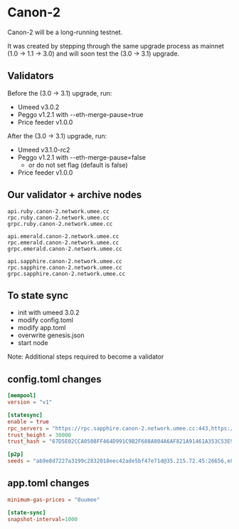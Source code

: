 # Canon-2

Canon-2 will be a long-running testnet.

It was created by stepping through the same upgrade process as
mainnet (1.0 -> 1.1 -> 3.0) and will soon test the (3.0 -> 3.1) upgrade.

## Validators

Before the (3.0 -> 3.1) upgrade, run:

- Umeed v3.0.2
- Peggo v1.2.1 with --eth-merge-pause=true
- Price feeder v1.0.0

After the (3.0 -> 3.1) upgrade, run:

- Umeed v3.1.0-rc2
- Peggo v1.2.1 with --eth-merge-pause=false
  - or do not set flag (default is false)
- Price feeder v1.0.0

## Our validator + archive nodes

```shell
api.ruby.canon-2.network.umee.cc
rpc.ruby.canon-2.network.umee.cc
grpc.ruby.canon-2.network.umee.cc

api.emerald.canon-2.network.umee.cc
rpc.emerald.canon-2.network.umee.cc
grpc.emerald.canon-2.network.umee.cc

api.sapphire.canon-2.network.umee.cc
rpc.sapphire.canon-2.network.umee.cc
grpc.sapphire.canon-2.network.umee.cc
```

## To state sync

- init with umeed 3.0.2
- modify config.toml
- modify app.toml
- overwrite genesis.json
- start node

Note: Additional steps required to become a validator

## config.toml changes

```toml
[mempool]
version = "v1"

[statesync]
enable = true
rpc_servers = "https://rpc.sapphire.canon-2.network.umee.cc:443,https://rpc.emerald.canon-2.network.umee.cc:443"
trust_height = 30000
trust_hash = "67D5E02CCA0508FF464D991C9B2F688A804A6AF821A91461A353C53E90FFD0D3"

[p2p]
seeds = "ab9e8d7227a3199c2832018eec42ade5bf47e71d@35.215.72.45:26656,e89407a37d2ebe0dfa2291c5240abe3a5410995f@35.212.203.22:26656"
```

## app.toml changes

```toml
minimum-gas-prices = "0uumee"

[state-sync]
snapshot-interval=1000
```
